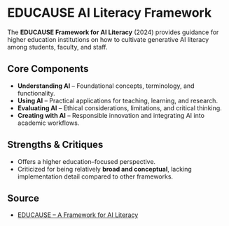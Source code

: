 # EDUCAUSE AI Literacy Framework

The **EDUCAUSE Framework for AI Literacy** (2024) provides guidance for higher education institutions on how to cultivate generative AI literacy among students, faculty, and staff.

## Core Components
- **Understanding AI** – Foundational concepts, terminology, and functionality.
- **Using AI** – Practical applications for teaching, learning, and research.
- **Evaluating AI** – Ethical considerations, limitations, and critical thinking.
- **Creating with AI** – Responsible innovation and integrating AI into academic workflows.

## Strengths & Critiques
- Offers a higher education–focused perspective.
- Criticized for being relatively **broad and conceptual**, lacking implementation detail compared to other frameworks.

## Source
- [EDUCAUSE – A Framework for AI Literacy](https://er.educause.edu/articles/2024/6/a-framework-for-ai-literacy)
